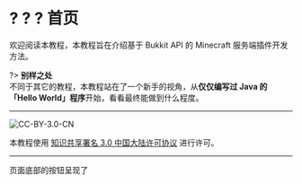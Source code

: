 # ? ? ? 首页

欢迎阅读本教程，本教程旨在介绍基于 Bukkit API 的 Minecraft 服务端插件开发方法。

?> **别样之处** <br/>不同于其它的教程，本教程站在了一个新手的视角，从**仅仅编写过 Java 的 「Hello World」程序**开始，看看最终能做到什么程度。

---

![CC-BY-3.0-CN](https://cdn.jsdelivr.net/gh/Andy-K-Sparklight/PluginDiary/img/by.svg)

本教程使用 [知识共享署名 3.0 中国大陆许可协议](https://creativecommons.org/licenses/by/3.0/cn/) 进行许可。

---

页面底部的按钮呈现了